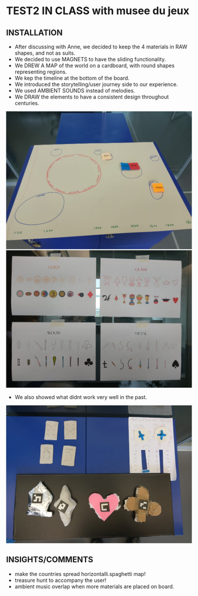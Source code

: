 # TEST2 IN CLASS with musee du jeux 

## INSTALLATION

- After discussing with Anne, we decided to keep the 4 materials in RAW shapes, and not as suits. 
- We decided to use MAGNETS to have the sliding functionality. 
- We DREW A MAP of the world on a cardboard, with round shapes representing regions. 
- We kep the timeline at the bottom of the board. 
- We introduced the storytelling/user journey side to our experience. 
- We used AMBIENT SOUNDS instead of melodies. 
- We DRAW the elements to have a consistent design throughout centuries. 

![](2025-10-17_board.jpeg)
![](2025-10-17_metamorphosi.jpeg)

- We also showed what didnt work very well in the past. 

![](2025-10-17_tests.jpeg)

## INSIGHTS/COMMENTS

- make the countries spread horizontalli.spaghetti map!
- treasure hunt to accompany the user!
- ambient music overlap when more materials are placed on board. 
 